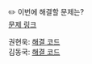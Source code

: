 ✏️ 이번에 해결할 문제는? <br>
[문제 링크](https://leetcode.com/problems/reverse-linked-list/)

권현욱: [해결 코드]() <br>
김동국: [해결 코드]() <br>
